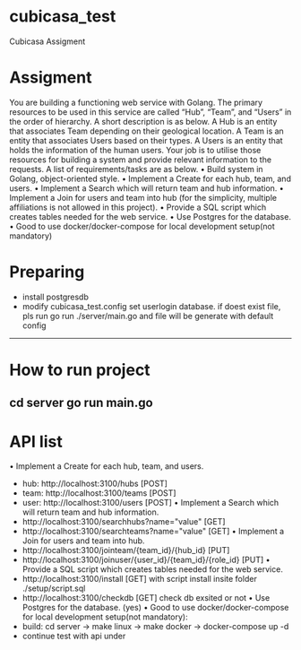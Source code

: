 # cubicasa_test
Cubicasa Assigment
# Assigment
You are building a functioning web service with Golang. The primary
resources to be used in this service are called “Hub”, “Team”, and
“Users” in the order of hierarchy. A short description is as below.
A Hub is an entity that associates Team depending on their geological
location.
A Team is an entity that associates Users based on their types.
A Users is an entity that holds the information of the human users.
Your job is to utilise those resources for building a system and provide
relevant information to the requests. A list of requirements/tasks are
as below.
• Build system in Golang, object-oriented style.
• Implement a Create for each hub, team, and users.
• Implement a Search which will return team and hub information.
• Implement a Join for users and team into hub (for the simplicity,
multiple affiliations is not allowed in this project).
• Provide a SQL script which creates tables needed for the web
service.
• Use Postgres for the database.
• Good to use docker/docker-compose for local development setup(not mandatory)

# Preparing
  - install postgresdb
  - modify cubicasa_test.config set userlogin database. if doest exist file, pls run go run ./server/main.go and file will be generate with default config
--------------
# How to run project
cd server
go run main.go
--------------
# API list
• Implement a Create for each hub, team, and users.
  - hub:  http://localhost:3100/hubs [POST]
  - team: http://localhost:3100/teams [POST]
  - user: http://localhost:3100/users [POST]
• Implement a Search which will return team and hub information.
  - http://localhost:3100/searchhubs?name="value" [GET]
  - http://localhost:3100/searchteams?name="value" [GET]
• Implement a Join for users and team into hub.
  - http://localhost:3100/jointeam/{team_id}/{hub_id} [PUT]
  - http://localhost:3100/joinuser/{user_id}/{team_id}/{role_id} [PUT]
• Provide a SQL script which creates tables needed for the web service.
  - http://localhost:3100/install [GET]
with script install insite folder ./setup/script.sql
  - http://localhost:3100/checkdb [GET]
check db exsited or not
• Use Postgres for the database. (yes)
• Good to use docker/docker-compose for local development setup(not mandatory):
  - build: cd server -> make linux -> make docker -> docker-compose up -d
  - continue test with api under